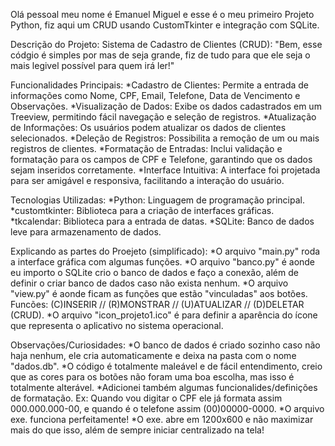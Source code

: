 Olá pessoal meu nome é Emanuel Miguel e esse é o meu primeiro Projeto Python, fiz aqui um CRUD usando CustomTkinter e integração com SQLite. 

Descrição do Projeto: Sistema de Cadastro de Clientes (CRUD):
"Bem, esse códgio é simples por mas de seja grande, fiz de tudo para que ele seja o mais legivel possível para quem irá ler!"

Funcionalidades Principais:
*Cadastro de Clientes: Permite a entrada de informações como Nome, CPF, Email, Telefone, Data de Vencimento e Observações.
*Visualização de Dados: Exibe os dados cadastrados em um Treeview, permitindo fácil navegação e seleção de registros.
*Atualização de Informações: Os usuários podem atualizar os dados de clientes selecionados.
*Deleção de Registros: Possibilita a remoção de um ou mais registros de clientes.
*Formatação de Entradas: Inclui validação e formatação para os campos de CPF e Telefone, garantindo que os dados sejam inseridos corretamente.
*Interface Intuitiva: A interface foi projetada para ser amigável e responsiva, facilitando a interação do usuário.

Tecnologias Utilizadas:
*Python: Linguagem de programação principal.
*customtkinter: Biblioteca para a criação de interfaces gráficas.
*tkcalendar: Biblioteca para a entrada de datas.
*SQLite: Banco de dados leve para armazenamento de dados.

Explicando as partes do Proejeto (simplificado): 
*O arquivo "main.py" roda a interface gráfica com algumas funções.
*O arquivo "banco.py" é aonde eu importo o SQLite crio o banco de dados e faço a conexão, além de definir o criar banco de dados caso não exista nenhum.
*O arquivo "view.py" é aonde ficam as funções que estão "vinculadas" aos botões. Funcões: (C)INSERIR // (R)MONSTRAR // (U)ATUALIZAR // (D)DELETAR (CRUD).
*O arquivo "icon_projeto1.ico" é para definir a aparência do ícone que representa o aplicativo no sistema operacional.

Observações/Curiosidades:
*O banco de dados é criado sozinho caso não haja nenhum, ele cria automaticamente e deixa na pasta com o nome "dados.db".
*O código é totalmente maleável e de fácil entendimento, creio que as cores para os botões não foram uma boa escolha, mas isso é totalmente alterável.
*Adicionei também algumas funcionalides/definições de formatação. Ex: Quando vou digitar o CPF ele já formata assim 000.000.000-00, e quando é o telefone assim (00)00000-0000.
*O arquivo exe. funciona perfeitamente!
*O exe. abre em 1200x600 e não maximizar mais do que isso, além de sempre iniciar centralizado na tela!
